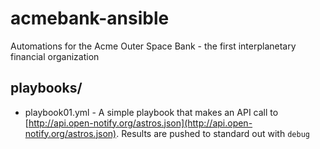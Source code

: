 # acmebank-ansible
Automations for the Acme Outer Space Bank - the first interplanetary financial organization

## playbooks/
- playbook01.yml - A simple playbook that makes an API call to [http://api.open-notify.org/astros.json](http://api.open-notify.org/astros.json). Results are pushed to standard out with `debug`
